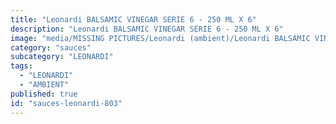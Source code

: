 ```yaml
---
title: "Leonardi BALSAMIC VINEGAR SERIE 6 - 250 ML X 6"
description: "Leonardi BALSAMIC VINEGAR SERIE 6 - 250 ML X 6"
image: "media/MISSING PICTURES/Leonardi (ambient)/Leonardi BALSAMIC VINEGAR SERIE 6 - 250 ML X 6.jpg"
category: "sauces"
subcategory: "LEONARDI"
tags:
  - "LEONARDI"
  - "AMBIENT"
published: true
id: "sauces-leonardi-803"
---
```

